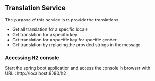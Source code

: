 ## Translation Service
The purpose of this service is to provide the translations 
* Get all translation for a specific locale 
* Get translation for a specific key 
* Get translation for a specific key for specific gender
* Get translation by replacing the provided strings in the message


### Accessing H2 console

Start the spring boot application and access the console in browser with URL : http://localhost:8080/h2
